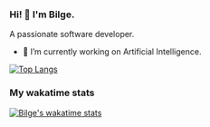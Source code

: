 ### Hi! 👋 I'm Bilge. 
A passionate software developer. 

- 🔭 I’m currently working on Artificial Intelligence.

[![Top Langs](https://github-readme-stats.vercel.app/api/top-langs/?username=alibilgealtun)](https://github.com/alibilgealtun/github-readme-stats)

### My wakatime stats 
[![Bilge's wakatime stats](https://github-readme-stats.vercel.app/api/wakatime?username=mimir)](https://github.com/alibilgealtun/github-readme-stats)









<!--
**alibilgealtun/alibilgealtun** is a ✨ _special_ ✨ repository because its `README.md` (this file) appears on your GitHub profile.

Here are some ideas to get you started:

- 🔭 I’m currently working on ...
- 🌱 I’m currently learning ...
- 👯 I’m looking to collaborate on ...
- 🤔 I’m looking for help with ...
- 💬 Ask me about ...
- 📫 How to reach me: ...
- 😄 Pronouns: ...
- ⚡ Fun fact: ...
-->



